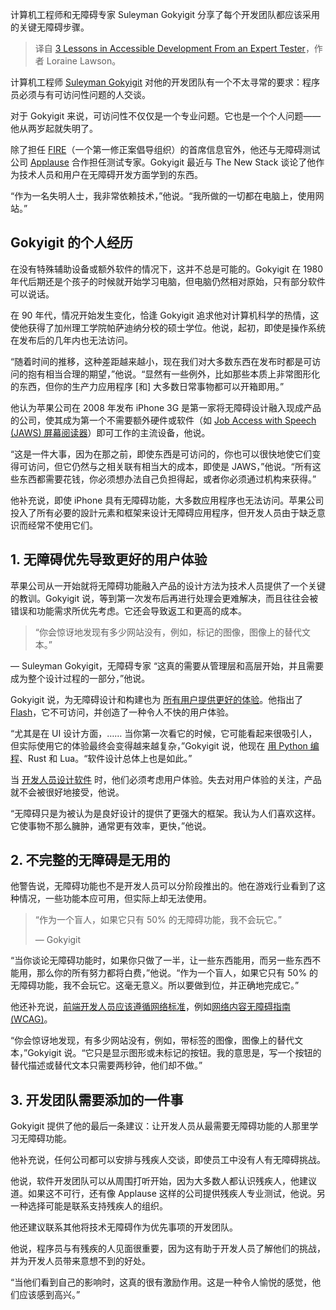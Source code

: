 
<!--
title: 来自专家测试的三个关于可访问性开发的经验教训
cover: https://cdn.thenewstack.io/media/2024/08/00c7cb50-a-woman-on-a-scooter-goes-under-a-barrier.jpg
-->

计算机工程师和无障碍专家 Suleyman Gokyigit 分享了每个开发团队都应该采用的关键无障碍步骤。

> 译自 [3 Lessons in Accessible Development From an Expert Tester](https://thenewstack.io/3-lessons-in-accessible-development-from-an-expert-tester/)，作者 Loraine Lawson。

计算机工程师 [Suleyman Gokyigit](https://www.linkedin.com/in/suleymangokyigit/) 对他的开发团队有一个不太寻常的要求：程序员必须与有可访问性问题的人交谈。

对于 Gokyigit 来说，可访问性不仅仅是一个专业问题。它也是一个个人问题——他从两岁起就失明了。

除了担任 [FIRE](https://www.thefire.org/)（一个第一修正案倡导组织）的首席信息官外，他还与无障碍测试公司 [Applause](https://www.applause.com/) 合作担任测试专家。Gokyigit 最近与 The New Stack 谈论了他作为技术人员和用户在无障碍开发方面学到的东西。

“作为一名失明人士，我非常依赖技术，”他说。“我所做的一切都在电脑上，使用网站。”

## Gokyigit 的个人经历
在没有特殊辅助设备或额外软件的情况下，这并不总是可能的。Gokyigit 在 1980 年代后期还是个孩子的时候就开始学习电脑，但电脑仍然相对原始，只有部分软件可以说话。

在 90 年代，情况开始发生变化，恰逢 Gokyigit 追求他对计算机科学的热情，这使他获得了加州理工学院帕萨迪纳分校的硕士学位。他说，起初，即使是操作系统在发布后的几年内也无法访问。

“随着时间的推移，这种差距越来越小，现在我们对大多数东西在发布时都是可访问的抱有相当合理的期望，”他说。“显然有一些例外，比如那些本质上非常图形化的东西，但你的生产力应用程序 [和] 大多数日常事物都可以开箱即用。”

他认为苹果公司在 2008 年发布 iPhone 3G 是第一家将无障碍设计融入现成产品的公司，使其成为第一个不需要额外硬件或软件（如 [Job Access with Speech (JAWS) 屏幕阅读器](https://www.freedomscientific.com/products/software/jaws/)）即可工作的主流设备，他说。

“这是一件大事，因为在那之前，即使东西是可访问的，你也可以很快地使它们变得可访问，但它仍然与之相关联有相当大的成本，即使是 JAWS，”他说。“所有这些东西都需要花钱，你必须想办法自己负担得起，或者你必须通过机构来获得。”

他补充说，即使 iPhone 具有无障碍功能，大多数应用程序也无法访问。苹果公司投入了所有必要的設計元素和框架来设计无障碍应用程序，但开发人员由于缺乏意识而经常不使用它们。

## 1. 无障碍优先导致更好的用户体验

苹果公司从一开始就将无障碍功能融入产品的设计方法为技术人员提供了一个关键的教训。Gokyigit 说，等到第一次发布后再进行处理会更难解决，而且往往会被错误和功能需求所优先考虑。它还会导致返工和更高的成本。

> “你会惊讶地发现有多少网站没有，例如，标记的图像，图像上的替代文本。”

— Suleyman Gokyigit，无障碍专家
“这真的需要从管理层和高层开始，并且需要成为整个设计过程的一部分，”他说。

Gokyigit 说，为无障碍设计和构建也为 [所有用户提供更好的体验](https://thenewstack.io/measuring-user-experience-in-modern-applications-and-infrastructure/)。他指出了 [Flash](https://thenewstack.io/flash-is-gone-and-web-standards-now-reign-supreme-in-multimedia/)，它不可访问，并创造了一种令人不快的用户体验。

“尤其是在 UI 设计方面，…… 当你第一次看它的时候，它可能看起来很吸引人，但实际使用它的体验最终会变得越来越复杂，”Gokyigit 说，他现在 [用 Python 编程](https://thenewstack.io/this-week-in-programming-python-aims-for-a-5x-speed-boost/)、Rust 和 Lua。“软件设计总体上也是如此。”

当 [开发人员设计软件](https://thenewstack.io/devs-need-system-design-tools-not-diagramming-tools/) 时，他们必须考虑用户体验。失去对用户体验的关注，产品就不会被很好地接受，他说。

“无障碍只是为被认为是良好设计的提供了更强大的框架。我认为人们喜欢这样。它使事物不那么臃肿，通常更有效率，更快，”他说。

## 2. 不完整的无障碍是无用的

他警告说，无障碍功能也不是开发人员可以分阶段推出的。他在游戏行业看到了这种情况，一些功能本应可用，但实际上却无法使用。

> “作为一个盲人，如果它只有 50% 的无障碍功能，我不会玩它。”
>
> — Gokyigit

“当你谈论无障碍功能时，如果你只做了一半，让一些东西能用，而另一些东西不能用，那么你的所有努力都将白费，”他说。“作为一个盲人，如果它只有 50% 的无障碍功能，我不会玩它。这毫无意义。所以要做到位，并正确地完成它。”

他还补充说，[前端开发人员应该遵循网络标准](https://thenewstack.io/html-markup-tips-for-developing-accessible-websites/)，例如[网络内容无障碍指南 (WCAG)](https://thenewstack.io/13-practical-updates-to-optimize-website-performance/)。

“你会惊讶地发现，有多少网站没有，例如，带标签的图像，图像上的替代文本，”Gokyigit 说。“它只是显示图形或未标记的按钮。我的意思是，写一个按钮的替代描述或替代文本只需要两秒钟，他们却不做。”

## 3. 开发团队需要添加的一件事
Gokyigit 提供了他的最后一条建议：让开发人员从最需要无障碍功能的人那里学习无障碍功能。

他补充说，任何公司都可以安排与残疾人交谈，即使员工中没有人有无障碍挑战。

他说，软件开发团队可以从周围打听开始，因为大多数人都认识残疾人，他建议道。如果这不可行，还有像 Applause 这样的公司提供残疾人专业测试，他说。另一种选择可能是联系支持残疾人的组织。

他还建议联系其他将技术无障碍作为优先事项的开发团队。

他说，程序员与有残疾的人见面很重要，因为这有助于开发人员了解他们的挑战，并为开发人员带来意想不到的好处。

“当他们看到自己的影响时，这真的很有激励作用。这是一种令人愉悦的感觉，他们应该感到高兴。”

